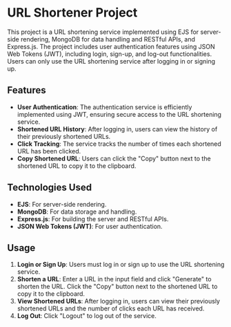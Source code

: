 # URL Shortener Project

This project is a URL shortening service implemented using EJS for server-side rendering, MongoDB for data handling and RESTful APIs, and Express.js. The project includes user authentication features using JSON Web Tokens (JWT), including login, sign-up, and log-out functionalities. Users can only use the URL shortening service after logging in or signing up.

## Features

- **User Authentication**: The authentication service is efficiently implemented using JWT, ensuring secure access to the URL shortening service.
- **Shortened URL History**: After logging in, users can view the history of their previously shortened URLs.
- **Click Tracking**: The service tracks the number of times each shortened URL has been clicked.
- **Copy Shortened URL**: Users can click the "Copy" button next to the shortened URL to copy it to the clipboard.

## Technologies Used

- **EJS**: For server-side rendering.
- **MongoDB**: For data storage and handling.
- **Express.js**: For building the server and RESTful APIs.
- **JSON Web Tokens (JWT)**: For user authentication.

## Usage

1. **Login or Sign Up**: Users must log in or sign up to use the URL shortening service.
2. **Shorten a URL**: Enter a URL in the input field and click "Generate" to shorten the URL. Click the "Copy" button next to the shortened URL to copy it to the clipboard.
3. **View Shortened URLs**: After logging in, users can view their previously shortened URLs and the number of clicks each URL has received.
4. **Log Out**: Click "Logout" to log out of the service.


